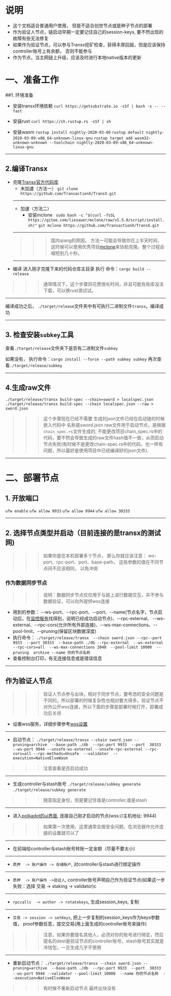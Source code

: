 # 说明
* 这个文档适合普通用户使用， 但是不适合创世节点或是种子节点的部署
* 作为验证人节点，链启动早期一定要记住自己的session-keys, 要不然出现的故障有些无法修复
* 如果作为验证节点，可以参与Transx挖矿检查，获得丰厚回报，但是应该保持controller账号上有余额， 否则不能参与
* 作为节点，当主网链上升级，应该及时进行本地native版本的更新
# 一、准备工作
##1. 环境准备
* 安装transx环境依赖
  `curl https://getsubstrate.io -sSf | bash -s -- --fast`

* 安装rust
  `curl https://sh.rustup.rs -sSf | sh`

* 安装wasm
  `rustup install nightly-2020-03-09`
  `rustup default nightly-2020-03-09-x86_64-unknown-linux-gnu`
  `rustup target add wasm32-unknown-unknown --toolchain nightly-2020-03-09-x86_64-unknown-linux-gnu`
***
## 2.编译Transx
* 克隆[Transx官方代码库](https://github.com/TransactionX/TransX.git)
  * 未加速（方法一）
    `git clone https://github.com/TransactionX/TransX.git`
  ***
  * 加速（方法二）
    * 安装mclone
      ` sudo bash -c "$(curl -fsSL https://gitee.com/liesauer/mclone/raw/v1.5.0/script/install.sh)"`
      `git mclone https://github.com/TransactionX/TransX.git`
  ***
  >>> 国内qiang的原因， 方法一可能会导致你花上半天时间，这时候可以使用优秀项目[mclone]([https://github.com/nulastudio/mclone](https://github.com/nulastudio/mclone)
)来协助克隆。整个过程会缩短到几十秒。
  ***
* 编译
  进入刚才克隆下来的代码仓库主目录
  执行 命令：`cargo build --release`
>>> 通常情况下，这个步骤将花费很长时间，并且可能有些库没法下载，可以换rust源试试。
  ***
编译成功之后， `./target/release`文件夹中有可执行二进制文件`transx`。编译成功
***
## 3. 检查安装`subkey`工具
查看`./target/release`文件夹下是否有二进制文件`subkey`

如果没有， 执行命令：`cargo install --force --path subkey subkey`
再次查看`./target/release/subkey`
***
## 4.生成raw文件
`./target/release/transx build-spec --chain=sword > localspec.json`
`./target/release/transx build-spec --chain localspec.json --raw > sword.json`
>>> 这个步骤现在已经不需要  生成的json文件已经在启动链的时候嵌入代码中 名称是sword.json
>>> raw文件用于启动节点，是根据`chain_spec.rs`文件生成的, 不能更改项目chain_spec.rs中的代码，要不然会导致生成的raw文件hash值不一致，从而启动节点失败(有时候不是更改chain-spec.rs中的代码，也一样有问题，所以最好是使用项目中已经编译好的json文件).
***
# 二、部署节点
## 1. 开放端口
`ufw enable`
`ufw allow 9933`
 `ufw allow 9944`
 `ufw allow 30333`
***
## 2. 选择节点类型并启动（目前连接的是transx的测试网)
>>> 如果你是在本机部署多个节点， 那么你就应该注意： ws-port、rpc-port、port、base-path， 这些参数的值在不同节点间不应该相同， 以免冲突
### 作为数据同步节点
>>> 说明：数据同步节点仅仅用于与链上进行数据交互，并不参与数据验证，可以向外提供wss连接
* 用到的参数： --ws-port、--rpc-port、--port、--name(节点名字，节点启动后，在[监控服务]([https://telemetry.polkadot.io/#/Polkadot%20CC1](https://links.jianshu.com/go?to=https%3A%2F%2Ftelemetry.polkadot.io%2F%23%2FPolkadot%2520CC1)
)找得到，说明已经成功启动节点)、--rpc-external、 --ws-external、--rpc-cors(允许所有外部连接)、--ws-max-connections、--pool-limit、--pruning(保留区块数据深度)
* 执行命令：
  `./target/release/transx  --chain sword.json --rpc--port 9933  --port 30333  --base-path ./db --rpc-external  --ws-external --rpc-cors=all  --ws-max-connections 2048  --pool-limit 10000  --pruning  archive
 --name 你的节点名称`
* 查看控制台打印，有无连接信息或是错误信息
***
## 作为验证人节点
>>> 验证人节点参与出块，相对于同步节点，要考虑的安全问题是不同的，所以部署的时候复杂性也相对要大得多。验证节点不对外公开wss连接，所以下面的步骤是部署时候打开，部署成功后关闭
* 设置wss服务，详细步骤参考[wss设置](https://www.jianshu.com/p/705a88d3c29d)
***
* 启动节点：
`./target/release/transx --chain sword.json --pruning=archive  --base-path ./db  --rpc-port 9933  --port  30333  --ws-port 9944 --unsafe-ws-external --unsafe-rpc-external --rpc-cors=all --rpc-methods=Unsafe  --validator  --execution=NativeElseWasm`
>>> 注意查看是否启动成功
***
* 生成controller与stash账号
`./target/release/subkey generate`
`./target/release/subkey generate`
>>> 随意指定身份，但是要记住谁是controller,谁是stash
***
* 进入[polkadot的ui界面](https://polkadot.js.org/apps/), 连接自己刚才启动的节点(wss://主机地址: 9944)
>>> 如果第一次使用，这里通常会报安全问题。在浏览器作允许连接的设置就可以了
***
* 在前端给controller与stash账号转账一定金额（尽量不要太小)
***
* `质押  -> 账户操作 -> 存储账户`, 对controller与stash进行绑定操作
***
* `质押  -> 账户操作 ->验证人`, controller账号声明自己作为验证节点(如果这一步失败：选择 交易 -> staking -> validator)c
***
* `rpccalls  -> author -> rotatekeys`, 生成session_keys, 复制
***
* `交易 -> session -> setKeys`, 把上一步复制的session_keys作为keys参数值， proof参数任意，提交交易(用上面生成的controller账号来操作)

>>> 注意，如果你要提名其他人，必须对你的账号进行绑定，然后提名的dest是验证节点的controller账号。stash账号其实就是冷钱包，一旦生成几乎不使用
***
* 重新启动节点：
`./target/release/transx --chain sword.json --pruning=archive  --base-path ./db  --rpc-port 9933  --port  30333  --ws-port 9944 --validator --pool-limit 10000  --name 你的节点名称  --execution=NativeElseWasm`
>>> 有时候不重新启动节点  最终出块没有
